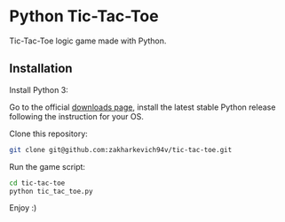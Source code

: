 # Python Tic-Tac-Toe

Tic-Tac-Toe logic game made with Python.

## Installation

Install Python 3:

Go to the official [downloads page](https://www.python.org/downloads/), install the latest stable Python release following the instruction for your OS.

Clone this repository:

```bash
git clone git@github.com:zakharkevich94v/tic-tac-toe.git
```
 
Run the game script:

```bash
cd tic-tac-toe
python tic_tac_toe.py
```

Enjoy :)
